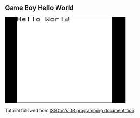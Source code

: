 ## Game Boy Hello World

![alt text](/screen.png "Hello World")

Tutorial followed from [ISSOtm's GB programming documentation](https://eldred.fr/gb-asm-tutorial/hello-world.html).
